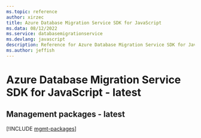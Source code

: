 ```yaml
---
ms.topic: reference
author: xirzec
title: Azure Database Migration Service SDK for JavaScript
ms.data: 08/12/2022
ms.service: databasemigrationservice
ms.devlang: javascript
description: Reference for Azure Database Migration Service SDK for JavaScript
ms.author: jeffish
---
```

# Azure Database Migration Service SDK for JavaScript - latest

## Management packages - latest
[!INCLUDE [mgmt-packages](database-migration-service-mgmt-index.md)]
